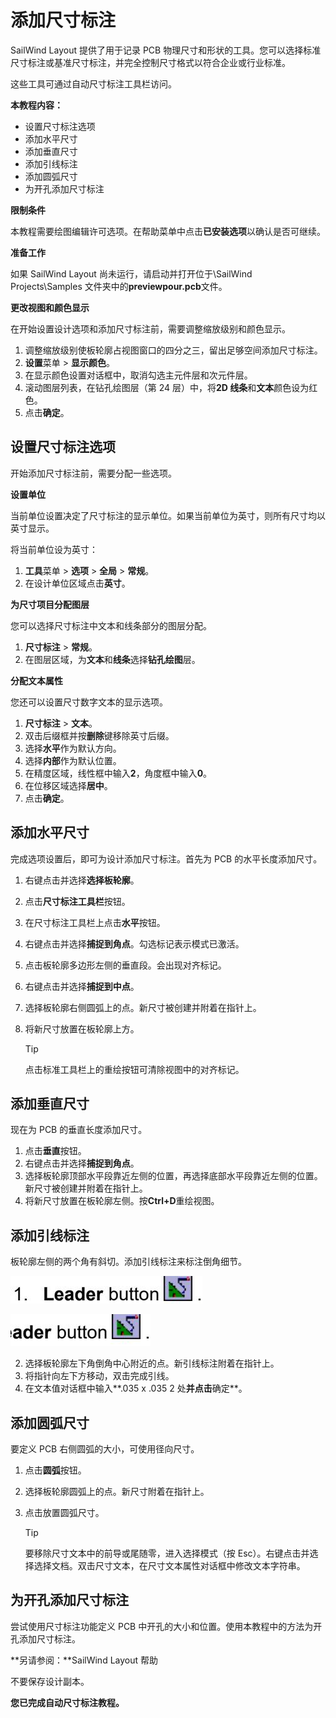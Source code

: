 # 添加尺寸标注

SailWind Layout 提供了用于记录 PCB 物理尺寸和形状的工具。您可以选择标准尺寸标注或基准尺寸标注，并完全控制尺寸格式以符合企业或行业标准。

这些工具可通过自动尺寸标注工具栏访问。

**本教程内容：**

- 设置尺寸标注选项
- 添加水平尺寸
- 添加垂直尺寸
- 添加引线标注
- 添加圆弧尺寸
- 为开孔添加尺寸标注

**限制条件**

本教程需要绘图编辑许可选项。在帮助菜单中点击**已安装选项**以确认是否可继续。

**准备工作**

如果 SailWind Layout 尚未运行，请启动并打开位于\SailWind Projects\Samples 文件夹中的**previewpour.pcb**文件。

**更改视图和颜色显示**

在开始设置设计选项和添加尺寸标注前，需要调整缩放级别和颜色显示。

1. 调整缩放级别使板轮廓占视图窗口的四分之三，留出足够空间添加尺寸标注。
2. **设置**菜单 > **显示颜色**。
3. 在显示颜色设置对话框中，取消勾选主元件层和次元件层。
4. 滚动图层列表，在钻孔绘图层（第 24 层）中，将**2D 线条**和**文本**颜色设为红色。
5. 点击**确定**。

## 设置尺寸标注选项

开始添加尺寸标注前，需要分配一些选项。

**设置单位**

当前单位设置决定了尺寸标注的显示单位。如果当前单位为英寸，则所有尺寸均以英寸显示。

将当前单位设为英寸：

1. **工具**菜单 > **选项** > **全局** > **常规**。
2. 在设计单位区域点击**英寸**。

**为尺寸项目分配图层**

您可以选择尺寸标注中文本和线条部分的图层分配。

1. **尺寸标注** > **常规**。
2. 在图层区域，为**文本**和**线条**选择**钻孔绘图**层。

**分配文本属性**

您还可以设置尺寸数字文本的显示选项。

1. **尺寸标注** > **文本**。
2. 双击后缀框并按**删除**键移除英寸后缀。
4. 选择**水平**作为默认方向。
5. 选择**内部**作为默认位置。
6. 在精度区域，线性框中输入**2**，角度框中输入**0**。
7. 在位移区域选择**居中**。
8. 点击**确定**。

## 添加水平尺寸

完成选项设置后，即可为设计添加尺寸标注。首先为 PCB 的水平长度添加尺寸。

1. 右键点击并选择**选择板轮廓**。
2. 点击**尺寸标注工具栏**按钮。
3. 在尺寸标注工具栏上点击**水平**按钮。
4. 右键点击并选择**捕捉到角点**。勾选标记表示模式已激活。
5. 点击板轮廓多边形左侧的垂直段。会出现对齐标记。
6. 右键点击并选择**捕捉到中点**。
7. 选择板轮廓右侧圆弧上的点。新尺寸被创建并附着在指针上。
8. 将新尺寸放置在板轮廓上方。

   > [!TIP]
   > 点击标准工具栏上的重绘按钮可清除视图中的对齐标记。

## 添加垂直尺寸

现在为 PCB 的垂直长度添加尺寸。

1. 点击**垂直**按钮。
2. 右键点击并选择**捕捉到角点**。
3. 选择板轮廓顶部水平段靠近左侧的位置，再选择底部水平段靠近左侧的位置。新尺寸被创建并附着在指针上。
4. 将新尺寸放置在板轮廓左侧。按**Ctrl+D**重绘视图。

## 添加引线标注

板轮廓左侧的两个角有斜切。添加引线标注来标注倒角细节。

![](/layout/tutorial/12/_page_2_Figure_11.jpeg)

![](/layout/tutorial/12/_page_2_Picture_12.jpeg)

2. 选择板轮廓左下角倒角中心附近的点。新引线标注附着在指针上。
3. 将指针向左下方移动，双击完成引线。
4. 在文本值对话框中输入**.035 x .035 2 处**并点击**确定**。

## 添加圆弧尺寸

要定义 PCB 右侧圆弧的大小，可使用径向尺寸。

1. 点击**圆弧**按钮。
2. 选择板轮廓圆弧上的点。新尺寸附着在指针上。
3. 点击放置圆弧尺寸。

   > [!TIP]
   > 要移除尺寸文本中的前导或尾随零，进入选择模式（按 Esc）。右键点击并选择选择文档。双击尺寸文本，在尺寸文本属性对话框中修改文本字符串。

## 为开孔添加尺寸标注

尝试使用尺寸标注功能定义 PCB 中开孔的大小和位置。使用本教程中的方法为开孔添加尺寸标注。

**另请参阅：**SailWind Layout 帮助

不要保存设计副本。

**您已完成自动尺寸标注教程。**